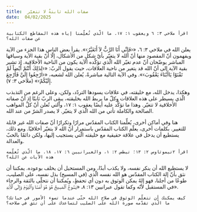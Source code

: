 ```yaml
---
title:  صفات الله ثابتةٌ لا تتغيّر
date:  04/02/2025
---
```


`اقرأ ملاخي ٣: ٦ ويعقوب ١: ١٧. ما الّذي تُعلِّمنا إياه هذه المقاطع الكتابية عن صفات الله؟`

يعلن الله في ملاخي ٣: ٦، «‹فَإِنِّي أَنَا الرَّبُّ لاَ أَتَغَيَّرُ›». يقرأ بعض الناس هذا الجزء من الآية ويفهمون أنّ المقصود منها أنّ الله لا يتغيّر بأيّ شكلٍ من الأشكال، إلّا أنّ بقية الآية وسياقها المباشر يوضّحان أنّ عدم تغيّر الله الّذي تؤكِّده الآية يكون من الناحية الأخلاقية. إذ تشير بقية الآية إلى أنّ الله قد يتغير من ناحية العلاقات، حيث يقول الربّ: «‹لِذَلِكَ أَنْتُمْ أَيْضاً لَمْ تَفْنَوْا يَاأَبْنَاءَ يَعْقُوبَ›». وفي الآية التالية مباشرةً، يُعلن الله لشعبه، «‹ارْجِعُوا إِلَيَّ فَأَرْجِعَ إِلَيْكُمْ›» (ملاخي ٣: ٧).

وهكذا، يدخل الله، مع خليقته، في علاقات يسودها التردّد، ولكن، وعلى الرغم من التذبذب الّذي يسيطر على هذه العلاقات وكلّ ما يربط الله بخليقته، يبقى الربّ ثابتًا إذ أنّ صفاته الأخلاقية لا تتغيّر. وهذا ما تؤكِّد عليه أيضًا يعقوب ١: ١٧، واّلتي تُعلن أنّ كلَّ المواهب الصالحة والكاملة تأتي من الله الّذي لا يتغيّر. لا يصدر الشرّ من عند الله.

هنا وفي أماكن أخرى، يُعلِّمنا الكتاب المقدّس مرارًا وتكرارًا أنّ صفات الله غير قابلة للتغيير. بكلمات أخرى، يعلّم الكتاب المقدّس باستمرار أنّ الله لا يتغيّر أخلاقيًا. ومع ذلك، يستطيع أن يدخل في علاقة حقيقية مع خليقته الّتي يستجيب إليها، ولكن دائمًا بالحبّ والعدالة.

`اقرأ ٢تيموثاوس ٢: ١٣؛ تيطس ٢: ١، والعبرانيين ٦: ١٧، ١٨. ما الّذي تُعلِّمه هذه الآيات عن الله؟`

لا يستطيع الله أن ينكر نفسه، ولا يكذب أبدًا، ومن المستحيل أن يخلف بوعوده. يمكننا أن نثق بأنّ إلهَ الكتاب المقدّس هو الله نفسه الّذي (في المسيح) بذل نفسه، على الصليب، طوعًا من أجلنا، فهو إلهٌ يمكن الوثوق به دون أي تحفظٍ، ويُمكننا أن نتحلّى بالثقة والرجاء في المستقبل لأنّه وكما تقول عبرانيين ١٣: ٨، «يَسُوعُ ٱلْمَسِيحُ هُوَ هُوَ أَمْسًا وَٱلْيَوْمَ وَإِلَى ٱلْأَبَدِ».

`كيف يمكنك أن تتعلّم الوثوق في صلاح الله حتّى عندما تسوء الأمور في حياتك؟ ما الّذي تقدّمه صورة الله على الصليب لتساعدك على أن تثق في صلاحه؟`